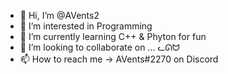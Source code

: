 - 👋 Hi, I’m @AVents2
- 👀 I’m interested in Programming
- 🌱 I’m currently learning C++ & Phyton for fun
- 💞️ I’m looking to collaborate on ... ᓚᘏᗢ
- 📫 How to reach me -> AVents#2270 on Discord

<!---
AVents2/AVents2 is a ✨ special ✨ repository because its `README.md` (this file) appears on your GitHub profile.
You can click the Preview link to take a look at your changes.
--->
